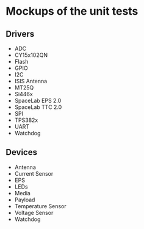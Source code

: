 # Mockups of the unit tests

## Drivers

* ADC
* CY15x102QN
* Flash
* GPIO
* I2C
* ISIS Antenna
* MT25Q
* Si446x
* SpaceLab EPS 2.0
* SpaceLab TTC 2.0
* SPI
* TPS382x
* UART
* Watchdog

## Devices

* Antenna
* Current Sensor
* EPS
* LEDs
* Media
* Payload
* Temperature Sensor
* Voltage Sensor
* Watchdog

